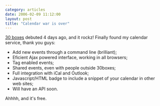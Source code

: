 ```yaml
---
category: articles
date: 2006-02-09 11:12:00
layout: post
title: "Calendar war is over"
---
```


<a href="http://30boxes.com/">30 boxes</a> debuted 4 days ago, and it rockz! Finally found my calendar service, thank you guys:<ul><li>Add new events through a command line (brilliant);</li><li>Eficient Ajax powered interface, working in all browsers;</li><li>Tag enabled events;</li><li>Shared events, even with people outside 30boxes;</li><li>Full integration with iCal and Outlook;</li><li>Javascript/HTML badge to include a snippet of your calendar in other web sites;</li><li>Will have an API soon.</li></ul>Ahhhh, and it's free.
